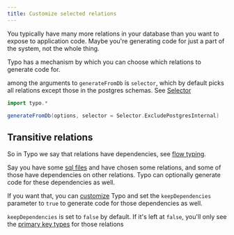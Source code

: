 ```yaml
---
title: Customize selected relations
---
```



You typically have many more relations in your database than you want to expose to application code.
Maybe you're generating code for just a part of the system, not the whole thing.

Typo has a mechanism by which you can choose which relations to generate code for.

among the arguments to `generateFromDb` is `selector`, which by default picks all relations except those in the postgres schemas.
See [Selector](selector.md)

```scala
import typo.*

generateFromDb(options, selector = Selector.ExcludePostgresInternal)
```


## Transitive relations

So in Typo we say that relations have dependencies, see [flow typing](../type-safety/type-flow.md). 

Say you have some [sql files](../what-is/sql-is-king.md) and have chosen some relations, and some of those have dependencies on other relations.
Typo can optionally generate code for these dependencies as well. 

If you want that, you can  [customize](overview.md) Typo and set the `keepDependencies` parameter to `true` to generate code for those dependencies as well. 

`keepDependencies` is set to `false` by default. If it's left at `false`, you'll only see the [primary key types](../type-safety/id-types.md) for those relations
